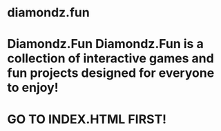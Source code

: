 # diamondz.fun
# Diamondz.Fun  Diamondz.Fun is a collection of interactive games and fun projects designed for everyone to enjoy!

# GO TO INDEX.HTML FIRST!
